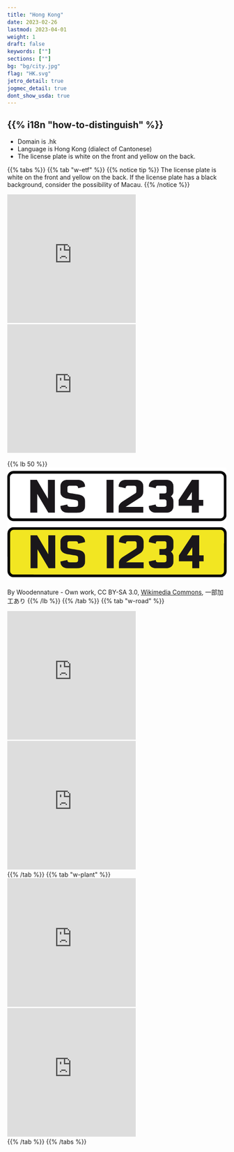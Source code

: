 ```yaml
---
title: "Hong Kong"
date: 2023-02-26
lastmod: 2023-04-01
weight: 1
draft: false
keywords: [""]
sections: [""]
bg: "bg/city.jpg"
flag: "HK.svg"
jetro_detail: true
jogmec_detail: true
dont_show_usda: true
---
```


<div class="main-desciption country-description">
    <h2 class="section-title">{{% i18n "how-to-distinguish" %}}</h2>
    <ul class="rule-list">
        <li>Domain is <span class="quiz">.hk</span></li>
        <li>Language is Hong Kong (dialect of Cantonese)</li>
        <li>The license plate is <span class="quiz">white</span> on the front and <span class="quiz">yellow</span> on the back.</li>
    </ul>
</div>


{{% tabs  %}}
{{% tab "w-etf" %}}
{{% notice tip %}}
The license plate is <span class="quiz">white</span> on the front and <span class="quiz">yellow</span> on the back. If the license plate has a black background, consider the possibility of Macau.
{{% /notice %}}
<div class="googlemap-if">
<iframe src="https://www.google.com/maps/embed?pb=!4v1682669362773!6m8!1m7!1sg7CArHLgvovxhEnlWdkHUg!2m2!1d22.26614345083903!2d114.1798663403918!3f74.35731108111615!4f-12.1637470023567!5f3.325193203789971" width="295" height="295" style="border:0;" allowfullscreen="" loading="lazy" referrerpolicy="no-referrer-when-downgrade"></iframe>
<iframe src="https://www.google.com/maps/embed?pb=!4v1682669333572!6m8!1m7!1sg7CArHLgvovxhEnlWdkHUg!2m2!1d22.26614345083903!2d114.1798663403918!3f230.1920490960269!4f-4.607441132189777!5f3.325193203789971" width="295" height="295" style="border:0;" allowfullscreen="" loading="lazy" referrerpolicy="no-referrer-when-downgrade"></iframe>
</div>

{{% lb 50 %}}
![](2023-04-28-17-06-33.png)

By Woodennature - Own work, CC BY-SA 3.0, <a href="https://commons.wikimedia.org/w/index.php?curid=5951198">Wikimedia Commons</a>, 一部加工あり
{{% /lb %}}
{{% /tab %}}
{{% tab "w-road" %}}
<div class="googlemap-if">
<iframe src="https://www.google.com/maps/embed?pb=!4v1682669610532!6m8!1m7!1s5oqhRHC8PlyLOjZAasDWyQ!2m2!1d22.32955739540962!2d114.2121367147559!3f176.92766532166686!4f-6.902529887966125!5f3.325193203789971" width="295" height="295" style="border:0;" allowfullscreen="" loading="lazy" referrerpolicy="no-referrer-when-downgrade"></iframe>
<iframe src="https://www.google.com/maps/embed?pb=!4v1682669583236!6m8!1m7!1sw3bJmh7vsrqKJpFT6ambrA!2m2!1d22.32928717323537!2d114.2129819835939!3f114.62460791386806!4f-4.472388091843669!5f1.524171891417538" width="295" height="295" style="border:0;" allowfullscreen="" loading="lazy" referrerpolicy="no-referrer-when-downgrade"></iframe>
</div>
{{% /tab %}}
{{% tab "w-plant" %}}
<div class="googlemap-if">
<iframe src="https://www.google.com/maps/embed?pb=!4v1682669799035!6m8!1m7!1se1x9EVS7eVLJ5UcBG5X8rw!2m2!1d22.26113498983628!2d113.9734028519192!3f5.273580678133385!4f3.7749098476787424!5f0.4000000000000002" width="295" height="295" style="border:0;" allowfullscreen="" loading="lazy" referrerpolicy="no-referrer-when-downgrade"></iframe>
<iframe src="https://www.google.com/maps/embed?pb=!4v1682669843275!6m8!1m7!1s20H8bDVEoPtJCQ5efzeJCA!2m2!1d22.43644456672756!2d114.3190285861153!3f297.44092317040526!4f-16.329460959381706!5f1.5757440953818254" width="295" height="295" style="border:0;" allowfullscreen="" loading="lazy" referrerpolicy="no-referrer-when-downgrade"></iframe>
</div>
{{% /tab %}}
{{% /tabs %}}
